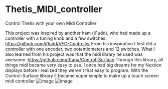 # Thetis_MIDI_controller
Control Thetis with your own Midi Controller

This project was inspired by another ham (ji1udd), who had made up a controller with a tuning knob and a few switches:
https://github.com/ji1udd/VFO-Controller
From his inwpiration I first did a controller with one encoder, two potentiometers and 12 switches. What I also learned from his project was that the midi library he used was awesome. https://github.com/tttapa/Control-Surface
Through this library, all things midi became very easy to use.
I once had big dreams for my Nextion displays before I realized they weren't that easy to program. With the Control-Surface library it became super simple to make up a touch screen midi controller
![image](https://github.com/user-attachments/assets/633e06d2-1708-4142-8cc8-09cb2b221b51)
![image](https://github.com/user-attachments/assets/7d6dc8c3-49a5-467d-95a8-bd4e4d9854d2)

